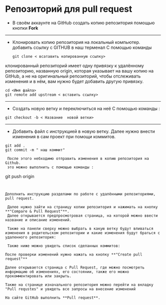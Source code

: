 # Репозиторий для **pull request**

* В своём аккаунте на GitHub создать копию репозитория помощью кнопки **Fork**
---
* Клонировать копию репозитория на локальный компьютер. добавить ссылку с GITHUB в наш терменал
  С помощью команды 
  ```
  git clone < всатавить копированную ссылку>

клонированный репозиторий имеет одну привязку к удалённому репозиторию, названную origin, которая указывает на вашу копию на GitHub, а не на оригинальный репозиторий, чтобы отслеживать изменения и в нём, вам нужно будет добавить другую привязку.
   ```
   cd <Имя файла>
git remote add upstream < вставить ссылку>
   ```
---
* Создать новую ветку  и переключиться на неё
С помощью команды :

```
git checkout -b < Название  новой ветки>
```
---
* Добавить файл с инструкцией в новую ветку.
  Далее нужно внести изменения в сам проект при помощи коммитов.
```
git add .
git commit -m " наш коммит"

 После этого небходимо отправить изменения в копию репозитория на Github. 
 это можно выполнить с помощью команды :

 ```
 git push origin
 ```


 Дополнить инструкцию разделами по работе с удалёнными репозиториями, pull request.
  
  Далее нужно зайти на страницу копии репозитория и нажимать на кнопку **"Compare & Pull Request"**.
  Далее открывается предпросмотровая страница, на которой можно ввести название и описание изменений.

  Также на панели сверху можно выбрать в какую ветку будут вливаться изменения в родительском репозитории и какие изменения будут браться с удаленного репозитория:

  Также ниже можно увидеть список сделанных коммитов:

После проверки изменений нужно нажать на кнопку **"Create pull request"**

Далее открывается страница с Pull Request, где можно посмотреть информацию об изменениях, его состоянии, также его можно прокомментировать или закрыть.

Также на странице изначального репозитория можно перейти на вкладку "Pull requstes" и увидеть все запросы на внесение изменений

 На сайте GitHub выполнить **Pull request**.
